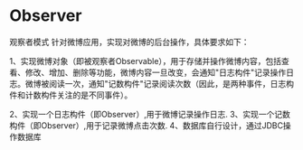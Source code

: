 # Observer
观察者模式
针对微博应用，实现对微博的后台操作，具体要求如下：

1、实现微博对象（即被观察者Observable），用于存储并操作微博内容，包括查看、修改、增加、删除等功能，微博内容一旦改变，会通知"日志构件"记录操作日志。微博被阅读一次，通知"记数构件"记录阅读次数（因此，是两种事件，日志构件和计数构件关注的是不同事件）。

2、实现一个日志构件（即Observer）,用于微博记录操作日志.
3、实现一个记数构件（即Observer）,用于记录微博点击次数.
4、数据库自行设计，通过JDBC操作数据库
